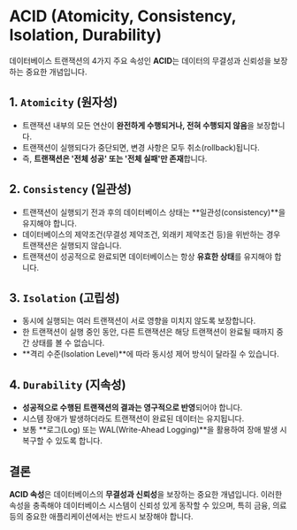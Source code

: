 # ACID (Atomicity, Consistency, Isolation, Durability)

데이터베이스 트랜잭션의 4가지 주요 속성인 **ACID**는 데이터의 무결성과 신뢰성을 보장하는 중요한 개념입니다.

## 1. `Atomicity` (원자성)
- 트랜잭션 내부의 모든 연산이 **완전하게 수행되거나, 전혀 수행되지 않음**을 보장합니다.
- 트랜잭션이 실행되다가 중단되면, 변경 사항은 모두 취소(rollback)됩니다.
- 즉, **트랜잭션은 '전체 성공' 또는 '전체 실패'만 존재**합니다.

## 2. `Consistency` (일관성)
- 트랜잭션이 실행되기 전과 후의 데이터베이스 상태는 **일관성(consistency)**을 유지해야 합니다.
- 데이터베이스의 제약조건(무결성 제약조건, 외래키 제약조건 등)을 위반하는 경우 트랜잭션은 실행되지 않습니다.
- 트랜잭션이 성공적으로 완료되면 데이터베이스는 항상 **유효한 상태**를 유지해야 합니다.

## 3. `Isolation` (고립성)
- 동시에 실행되는 여러 트랜잭션이 서로 영향을 미치지 않도록 보장합니다.
- 한 트랜잭션이 실행 중인 동안, 다른 트랜잭션은 해당 트랜잭션이 완료될 때까지 중간 상태를 볼 수 없습니다.
- **격리 수준(Isolation Level)**에 따라 동시성 제어 방식이 달라질 수 있습니다.

## 4. `Durability` (지속성)
- **성공적으로 수행된 트랜잭션의 결과는 영구적으로 반영**되어야 합니다.
- 시스템 장애가 발생하더라도 트랜잭션이 완료된 데이터는 유지됩니다.
- 보통 **로그(Log) 또는 WAL(Write-Ahead Logging)**을 활용하여 장애 발생 시 복구할 수 있도록 합니다.

## 결론
**ACID 속성**은 데이터베이스의 **무결성과 신뢰성**을 보장하는 중요한 개념입니다. 이러한 속성을 충족해야 데이터베이스 시스템이 신뢰성 있게 동작할 수 있으며, 특히 금융, 의료 등의 중요한 애플리케이션에서는 반드시 보장해야 합니다.
